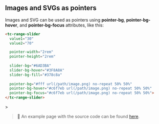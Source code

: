 ## Images and SVGs as pointers

Images and SVG can be used as pointers using **pointer-bg**, **pointer-bg-hover**, and **pointer-bg-focus** attributes, like this:

```html
<tc-range-slider
  value1="30"
  value2="70"

  pointer-width="2rem"
  pointer-height="2rem"
  
  slider-bg="#6AD3BA"
  slider-bg-hover="#3F8A8A"
  slider-bg-fill="#378c8a"
  
  pointer-bg="#fff url(/path/image.png) no-repeat 50% 50%"
  pointer-bg-hover="#c6f7eb url(/path/image.png) no-repeat 50% 50%"
  pointer-bg-focus="#c6f7eb url(/path/image.png) no-repeat 50% 50%">
</tc-range-slider>
```

<div class="my-12 flex flex-col items-center">
    <tc-range-slider
        value1="30"
        value2="70"
        pointer-width="2rem"
        pointer-height="2rem"
        slider-bg="#6AD3BA"
        slider-bg-hover="#3F8A8A"
        slider-bg-fill="#378c8a"
        pointer-bg="#fff url(/img/icons/paw.png) no-repeat 50% 50%"
        pointer-bg-hover="#c6f7eb url(/img/icons/paw.png) no-repeat 50% 50%"
        pointer-bg-focus="#c6f7eb url(/img/icons/paw.png) no-repeat 50% 50%">></tc-range-slider>
</div>

> :pushpin: An example page with the source code can be found [here](https://github.com/toolcool-org/toolcool-range-slider/blob/main/examples/19-pointers-images-and-svg.html).